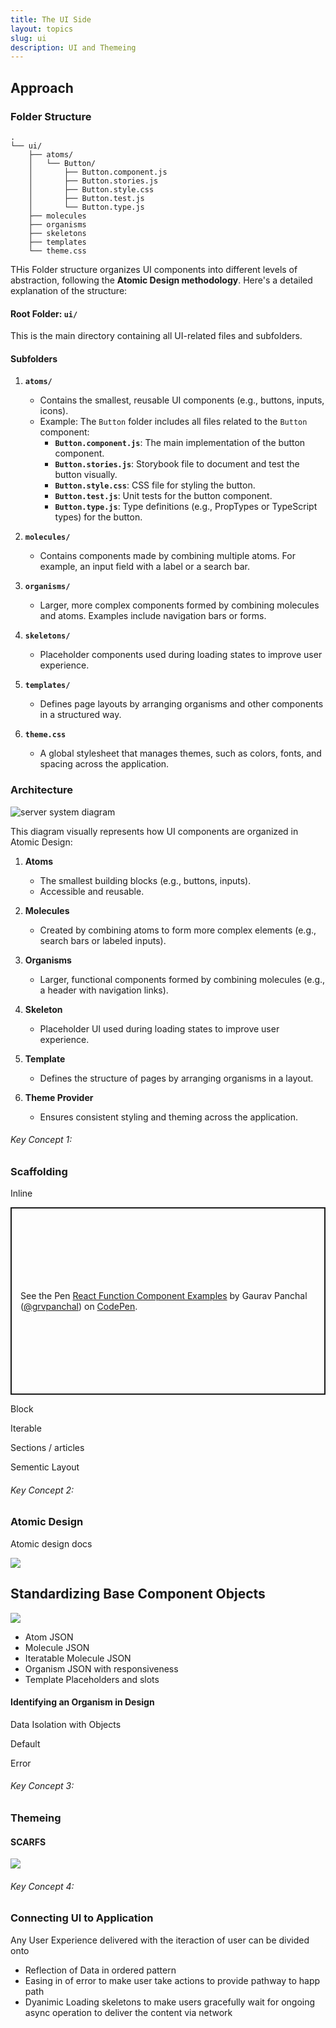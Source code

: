 ```yaml
---
title: The UI Side
layout: topics
slug: ui
description: UI and Themeing
---
```

## Approach

### Folder Structure
```
.
└── ui/
    ├── atoms/
    │   └── Button/
    │       ├── Button.component.js
    │       ├── Button.stories.js
    │       ├── Button.style.css
    │       ├── Button.test.js
    │       └── Button.type.js
    ├── molecules
    ├── organisms
    ├── skeletons
    ├── templates
    └── theme.css
```
THis Folder structure organizes UI components into different levels of abstraction, following the **Atomic Design methodology**. Here's a detailed explanation of the structure:

#### **Root Folder: `ui/`**
This is the main directory containing all UI-related files and subfolders.

#### **Subfolders**
1. **`atoms/`**
   - Contains the smallest, reusable UI components (e.g., buttons, inputs, icons).
   - Example: The `Button` folder includes all files related to the `Button` component:
     - **`Button.component.js`**: The main implementation of the button component.
     - **`Button.stories.js`**: Storybook file to document and test the button visually.
     - **`Button.style.css`**: CSS file for styling the button.
     - **`Button.test.js`**: Unit tests for the button component.
     - **`Button.type.js`**: Type definitions (e.g., PropTypes or TypeScript types) for the button.

2. **`molecules/`**
   - Contains components made by combining multiple atoms. For example, an input field with a label or a search bar.

3. **`organisms/`**
   - Larger, more complex components formed by combining molecules and atoms. Examples include navigation bars or forms.

4. **`skeletons/`**
   - Placeholder components used during loading states to improve user experience.

5. **`templates/`**
   - Defines page layouts by arranging organisms and other components in a structured way.

6. **`theme.css`**
   - A global stylesheet that manages themes, such as colors, fonts, and spacing across the application.

### Architecture
<img src="/assets/img/diagrams/ui-system-diagram.png" alt="server system diagram" />

This diagram visually represents how UI components are organized in Atomic Design:

1. **Atoms**
   - The smallest building blocks (e.g., buttons, inputs).
   - Accessible and reusable.

2. **Molecules**
   - Created by combining atoms to form more complex elements (e.g., search bars or labeled inputs).

3. **Organisms**
   - Larger, functional components formed by combining molecules (e.g., a header with navigation links).

4. **Skeleton**
   - Placeholder UI used during loading states to improve user experience.

5. **Template**
   - Defines the structure of pages by arranging organisms in a layout.

6. **Theme Provider**
   - Ensures consistent styling and theming across the application.

###### Key Concept 1:
### Scaffolding

Inline
<p class="codepen" data-height="300" data-default-tab="js,result" data-slug-hash="RNwxqBm" data-pen-title="React Function Component Examples" data-user="grvpanchal" style="height: 300px; box-sizing: border-box; display: flex; align-items: center; justify-content: center; border: 2px solid; margin: 1em 0; padding: 1em;">
  <span>See the Pen <a href="https://codepen.io/grvpanchal/pen/RNwxqBm">
  React Function Component Examples</a> by Gaurav Panchal (<a href="https://codepen.io/grvpanchal">@grvpanchal</a>)
  on <a href="https://codepen.io">CodePen</a>.</span>
</p>
<script async src="https://public.codepenassets.com/embed/index.js"></script>

Block

Iterable

Sections / articles

Sementic Layout

###### Key Concept 2:
### Atomic Design

Atomic design docs

<img src="{{ '/assets/img/atomic-design.png' | relative_url }}">

## Standardizing Base Component Objects

<img src="{{ '/assets/img/css-components.webp' | relative_url }}">

- Atom JSON
- Molecule JSON
- Iteratable Molecule JSON
- Organism JSON with responsiveness
- Template Placeholders and slots

#### Identifying an Organism in Design

Data Isolation with Objects

Default

Error  

###### Key Concept 3:
### Themeing

#### SCARFS

<img src="{{ '/assets/img/css-theme.webp' | relative_url }}">



###### Key Concept 4:
### Connecting UI to Application

Any User Experience delivered with the iteraction of user can be divided onto

- Reflection of Data in ordered pattern
- Easing in of error to make user take actions to provide pathway to happ path
- Dyanimic Loading skeletons to make users gracefully wait for ongoing async operation to deliver the content via network

